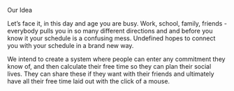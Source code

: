 Our Idea

Let’s face it, in this day and age you are busy. Work, school, family, friends - everybody pulls you in so many different directions and and before you know it your schedule is a confusing mess. Undefined hopes to connect you with your schedule in a brand new way.

We intend to create a system where people can enter any commitment they know of, and then calculate their free time so they can plan their social lives. They can share these if they want with their friends and ultimately have all their free time laid out with the click of a mouse.